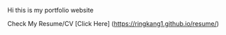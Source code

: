 Hi this is my portfolio website

Check My Resume/CV
[Click Here] (https://ringkang1.github.io/resume/)

